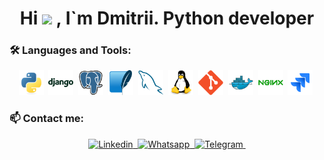 <div id="text" align="center">
  <h1>
    Hi
    <img src="https://media.giphy.com/media/hvRJCLFzcasrR4ia7z/giphy.gif" width="30px"/>
    , I`m Dmitrii. Python developer
  </h1>
</div>

### :hammer_and_wrench: Languages and Tools:
<div id="icons" align="center">
  <img src="https://github.com/devicons/devicon/blob/master/icons/python/python-original.svg" title="Python" alt="Python" width="40" height="40"/>&nbsp;
  <img src="https://github.com/devicons/devicon/blob/master/icons/django/django-plain-wordmark.svg" title="Django" alt="Django" width="40" height="40"/>&nbsp;
  <img src="https://github.com/devicons/devicon/blob/master/icons/postgresql/postgresql-original.svg" title="Postgresql" alt="Postgresql" width="40" height="40"/>&nbsp;
  <img src="https://github.com/devicons/devicon/blob/master/icons/sqlite/sqlite-original.svg" title="Sqlite" alt="Sqlite" width="40" height="40"/>&nbsp;
  <img src="https://github.com/devicons/devicon/blob/master/icons/mysql/mysql-original.svg" title="Mysql" alt="Mysql" width="40" height="40"/>&nbsp;
  <img src="https://github.com/devicons/devicon/blob/master/icons/linux/linux-original.svg" title="Linux" alt="Linux" width="40" height="40"/>&nbsp;
  <img src="https://github.com/devicons/devicon/blob/master/icons/git/git-original.svg" title="Git" alt="Git" width="40" height="40"/>&nbsp;
  <img src="https://github.com/devicons/devicon/blob/master/icons/docker/docker-original.svg" title="Docker" alt="Docker" width="40" height="40"/>&nbsp;
  <img src="https://github.com/devicons/devicon/blob/master/icons/nginx/nginx-original.svg" title="Nginx" alt="Nginx" width="40" height="40"/>&nbsp;
  <img src="https://github.com/devicons/devicon/blob/master/icons/jira/jira-original.svg" title="Jira" alt="Jira" width="40" height="40"/>&nbsp;
</div>

### :mailbox: Contact me:
<div id="contact" align="center">
  <a href="https://www.linkedin.com/in/boginskii/">
    <img src="https://e7.pngegg.com/pngimages/256/1011/png-clipart-linkedin-computer-icons-social-networking-service-user-profile-register-miscellaneous-blue.png" title="Linkedin" alt="Linkedin" width="40" height="40"/>&nbsp;
  </a>
  <a href="https://web.whatsapp.com/">
    <img src="https://cdn-icons-png.flaticon.com/512/3938/3938041.png" title="Whatsapp" alt="Whatsapp" width="40" height="40"/>&nbsp;
  </a>
  <a href="https://web.telegram.org/k/">
    <img src="https://cdn-icons-png.flaticon.com/512/3536/3536661.png" title="Telegram" alt="Telegram" width="40" height="40"/>&nbsp;
  </a>
</div>
